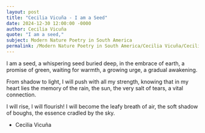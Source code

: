 ```yaml
---
layout: post
title: "Cecilia Vicuña - I am a Seed"
date: 2024-12-30 12:00:00 -0000
author: Cecilia Vicuña
quote: "I am a seed,"
subject: Modern Nature Poetry in South America
permalink: /Modern Nature Poetry in South America/Cecilia Vicuña/Cecilia Vicuña - I am a Seed
---
```


I am a seed,
a whispering seed
buried deep,
in the embrace of earth,
a promise of green,
waiting for warmth,
a growing urge,
a gradual awakening.

From shadow to light,
I will push with all my strength,
knowing that in my heart
lies the memory
of the rain, the sun,
the very salt of tears,
a vital connection.

I will rise, I will flourish!
I will become the leafy
breath of air, the soft
shadow of boughs,
the essence cradled
by the sky.

- Cecilia Vicuña
